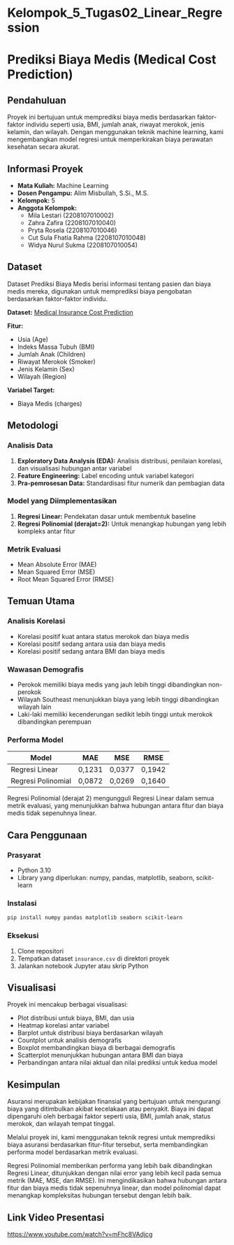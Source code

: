 # Kelompok_5_Tugas02_Linear_Regression

# Prediksi Biaya Medis (Medical Cost Prediction)

## Pendahuluan
Proyek ini bertujuan untuk memprediksi biaya medis berdasarkan faktor-faktor individu seperti usia, BMI, jumlah anak, riwayat merokok, jenis kelamin, dan wilayah. Dengan menggunakan teknik machine learning, kami mengembangkan model regresi untuk memperkirakan biaya perawatan kesehatan secara akurat.

## Informasi Proyek
- **Mata Kuliah:** Machine Learning
- **Dosen Pengampu:** Alim Misbullah, S.Si., M.S.
- **Kelompok:** 5
- **Anggota Kelompok:**
  - Mila Lestari (2208107010002)
  - Zahra Zafira (2208107010040)
  - Pryta Rosela (2208107010046)
  - Cut Sula Fhatia Rahma (2208107010048)
  - Widya Nurul Sukma (2208107010054)

## Dataset
Dataset Prediksi Biaya Medis berisi informasi tentang pasien dan biaya medis mereka, digunakan untuk memprediksi biaya pengobatan berdasarkan faktor-faktor individu.

**Dataset:** [Medical Insurance Cost Prediction](https://www.kaggle.com/datasets/rahulvyasm/medical-insurance-cost-prediction)

**Fitur:**
- Usia (Age)
- Indeks Massa Tubuh (BMI)
- Jumlah Anak (Children)
- Riwayat Merokok (Smoker)
- Jenis Kelamin (Sex)
- Wilayah (Region)

**Variabel Target:**
- Biaya Medis (charges)

## Metodologi

### Analisis Data
1. **Exploratory Data Analysis (EDA):** Analisis distribusi, penilaian korelasi, dan visualisasi hubungan antar variabel
2. **Feature Engineering:** Label encoding untuk variabel kategori
3. **Pra-pemrosesan Data:** Standardisasi fitur numerik dan pembagian data

### Model yang Diimplementasikan
1. **Regresi Linear:** Pendekatan dasar untuk membentuk baseline
2. **Regresi Polinomial (derajat=2):** Untuk menangkap hubungan yang lebih kompleks antar fitur

### Metrik Evaluasi
- Mean Absolute Error (MAE)
- Mean Squared Error (MSE)
- Root Mean Squared Error (RMSE)

## Temuan Utama

### Analisis Korelasi
- Korelasi positif kuat antara status merokok dan biaya medis
- Korelasi positif sedang antara usia dan biaya medis
- Korelasi positif sedang antara BMI dan biaya medis

### Wawasan Demografis
- Perokok memiliki biaya medis yang jauh lebih tinggi dibandingkan non-perokok
- Wilayah Southeast menunjukkan biaya yang lebih tinggi dibandingkan wilayah lain
- Laki-laki memiliki kecenderungan sedikit lebih tinggi untuk merokok dibandingkan perempuan

### Performa Model
| Model | MAE | MSE | RMSE |
|-------|-----|-----|------|
| Regresi Linear | 0,1231 | 0,0377 | 0,1942 |
| Regresi Polinomial | 0,0872 | 0,0269 | 0,1640 |

Regresi Polinomial (derajat 2) mengungguli Regresi Linear dalam semua metrik evaluasi, yang menunjukkan bahwa hubungan antara fitur dan biaya medis tidak sepenuhnya linear.

## Cara Penggunaan

### Prasyarat
- Python 3.10
- Library yang diperlukan: numpy, pandas, matplotlib, seaborn, scikit-learn

### Instalasi
```bash
pip install numpy pandas matplotlib seaborn scikit-learn
```

### Eksekusi
1. Clone repositori
2. Tempatkan dataset `insurance.csv` di direktori proyek
3. Jalankan notebook Jupyter atau skrip Python

## Visualisasi
Proyek ini mencakup berbagai visualisasi:
- Plot distribusi untuk biaya, BMI, dan usia
- Heatmap korelasi antar variabel
- Barplot untuk distribusi biaya berdasarkan wilayah
- Countplot untuk analisis demografis
- Boxplot membandingkan biaya di berbagai demografis
- Scatterplot menunjukkan hubungan antara BMI dan biaya
- Perbandingan antara nilai aktual dan nilai prediksi untuk kedua model

## Kesimpulan
Asuransi merupakan kebijakan finansial yang bertujuan untuk mengurangi biaya yang ditimbulkan akibat kecelakaan atau penyakit. Biaya ini dapat dipengaruhi oleh berbagai faktor seperti usia, BMI, jumlah anak, status merokok, dan wilayah tempat tinggal.

Melalui proyek ini, kami menggunakan teknik regresi untuk memprediksi biaya asuransi berdasarkan fitur-fitur tersebut, serta membandingkan performa model berdasarkan metrik evaluasi.

Regresi Polinomial memberikan performa yang lebih baik dibandingkan Regresi Linear, ditunjukkan dengan nilai error yang lebih kecil pada semua metrik (MAE, MSE, dan RMSE). Ini mengindikasikan bahwa hubungan antara fitur dan biaya medis tidak sepenuhnya linear, dan model polinomial dapat menangkap kompleksitas hubungan tersebut dengan lebih baik.

## Link Video Presentasi
https://www.youtube.com/watch?v=mFhc8VAdjcg
